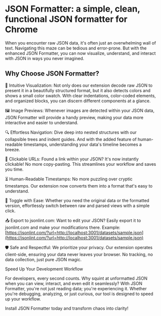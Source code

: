 # JSON Formatter: a simple, clean, functional JSON formatter for Chrome

When you encounter raw JSON data, it's often just an overwhelming wall of text. Navigating this maze can be tedious and error-prone. But with the enhanced JSON Formatter, you can now visualize, understand, and interact with JSON in ways you never imagined.

## Why Choose JSON Formatter?

🌟 Intuitive Visualization: Not only does our extension decode raw JSON to present it in a beautifully structured format, but it also detects colors and shows a small color swatch. With clear indentations, color-coded elements, and organized blocks, you can discern different components at a glance.

🖼️ Image Previews: Whenever images are detected within your JSON data, JSON Formatter will provide a handy preview, making your data more interactive and easier to understand.

🔍 Effortless Navigation: Dive deep into nested structures with our collapsible trees and indent guides. And with the added feature of human-readable timestamps, understanding your data's timeline becomes a breeze.

🔗 Clickable URLs: Found a link within your JSON? It's now instantly clickable! No more copy-pasting. This streamlines your workflow and saves you time.

⏳ Human-Readable Timestamps: No more puzzling over cryptic timestamps. Our extension now converts them into a format that's easy to understand.

🔄 Toggle with Ease: Whether you need the original data or the formatted version, effortlessly switch between raw and parsed views with a simple click.

📤 Export to jsonlint.com: Want to edit your JSON? Easily export it to jsonlint.com and make your modifications there. Example: [https://jsonlint.com/?url=http://localhost:3001/datasets/sample.json](https://jsonlint.com/?url=http://localhost:3001/datasets/sample.json)

🛡️ Safe and Respectful: We prioritize your privacy. Our extension operates client-side, ensuring your data never leaves your browser. No tracking, no data collection, just pure JSON magic.

Speed Up Your Development Workflow

For developers, every second counts. Why squint at unformatted JSON when you can view, interact, and even edit it seamlessly? With JSON Formatter, you're not just reading data; you're experiencing it. Whether you're debugging, analyzing, or just curious, our tool is designed to speed up your workflow.

Install JSON Formatter today and transform chaos into clarity!
